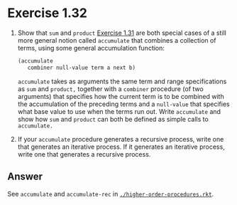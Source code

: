 # Exercise 1.32

1. Show that `sum` and `product` [Exercise 1.31](./1.31.md) are both special
   cases of a still more general notion called `accumulate` that combines a
   collection of terms, using some general accumulation function:

   ```scheme
   (accumulate
      combiner null-value term a next b)
   ```

   `accumulate` takes as arguments the same term and range specifications as
   `sum` and `product,` together with a `combiner` procedure (of two arguments)
   that specifies how the current term is to be combined with the accumulation
   of the preceding terms and a `null-value` that specifies what base value to
   use when the terms run out. Write `accumulate` and show how `sum` and
   `product` can both be defined as simple calls to `accumulate.`

2. If your `accumulate` procedure generates a recursive process, write one that
   generates an iterative process. If it generates an iterative process, write
   one that generates a recursive process.

## Answer

See `accumulate` and `accumulate-rec` in
[`./higher-order-procedures.rkt`](./higher-order-procedures.rkt).
